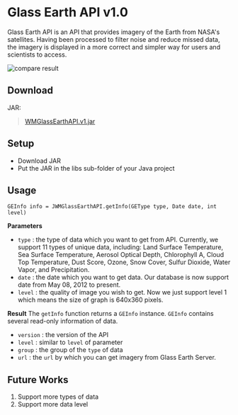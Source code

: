 # Glass Earth API v1.0

Glass Earth API is an API that provides imagery of the Earth from NASA's satellites. Having been processed to filter noise and reduce missed data, the imagery is displayed in a more correct and simpler way for users and scientists to access.

![compare result][1]

## Download
JAR: 
> [WMGlassEarthAPI.v1.jar](https://dl.dropboxusercontent.com/u/36585213/OpenSource%20Resource/nasaisac2014/WMGlassEarthAPI.v1.jar)

## Setup

* Download JAR
* Put the JAR in the libs sub-folder of your Java project

## Usage

    GEInfo info = JWMGlassEarthAPI.getInfo(GEType type, Date date, int level)

**Parameters**

* `type` : the type of data which you want to get from API. Currently, we support 11 types of unique data, including: Land Surface Temperature, Sea Surface Temperature, Aerosol Optical Depth, Chlorophyll A, Cloud Top Temperature, Dust Score, Ozone, Snow Cover, Sulfur Dioxide, Water Vapor, and Precipitation.
* `date` : the date which you want to get data. Our database is now support date from May 08, 2012 to present.
* `level` : the quality of image you wish to get. Now we just support level 1 which means the size of graph is 640x360 pixels.

**Result**
The `getInfo` function returns a `GEInfo` instance. `GEInfo` contains several read-only information of data.

* `version` : the version of the API
* `level` : similar to `level` of parameter
* `group` : the group of the `type` of data
* `url` : the `url` by which you can get imagery from Glass Earth Server.

## Future Works
1. Support more types of data
2. Support more data level


[1]: https://dl.dropboxusercontent.com/u/36585213/OpenSource%20Resource/nasaisac2014/comparing.png (403KB)
